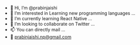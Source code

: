- 👋 Hi, I’m @prabinjaishi
- 👀 I’m interested in Learning new programming languages ...
- 🌱 I’m currently learning React Native ...
- 💞️ I’m looking to collaborate on Twitter ...
- 📫 You can directly mail ...
- 💬 prabinjaishi.np@gmail.com

<!---
prabinjaishi/prabinjaishi is a ✨ special ✨ repository because its `README.md` (this file) appears on your GitHub profile.
You can click the Preview link to take a look at your changes.
--->
